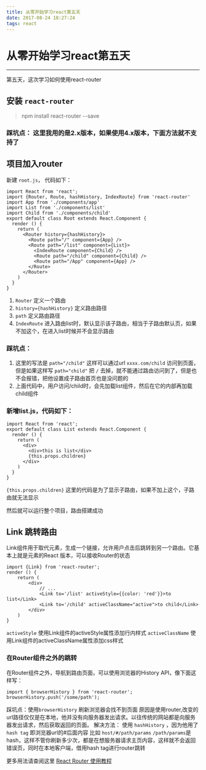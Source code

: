 ```yaml
---
title: 从零开始学习react第五天
date: 2017-08-24 18:27:24
tags: react
---
```

# 从零开始学习react第五天

------

第五天，这次学习如何使用react-router

## 安装 `react-router`
> npm install react-router --save

### 踩坑点： 这里我用的是2.x版本，如果使用4.x版本，下面方法就不支持了

## 项目加入router
新建 `root.js`， 代码如下：

    import React from 'react';
    import {Router, Route, hashHistory, IndexRoute} from 'react-router'
    import App from './components/app'
    import List from './components/list'
    import Child from './components/child'
    export default class Root extends React.Component {
      render () {
        return (
          <Router history={hashHistory}>
            <Route path="/" component={App} />
            <Route path="/list" component={List}>
              <IndexRoute component={Child} />
              <Route path="/child" component={Child} />
              <Route path="/App" component={App} />
            </Route>
          </Router>
        )
      }
    }
    
1. `Router` 定义一个路由
2. `history={hashHistory}` 定义路由路径
3. `path` 定义路由路径
4. `IndexRoute` 进入路由list时，默认显示该子路由，相当于子路由默认页，如果不加这个，在进入list时候并不会显示路由

### 踩坑点： 
1. 这里的写法是 `path="/child"` 这样可以通过url `xxxx.com/child` 访问到页面，但是如果这样写 `path="child"` 把 `/` 去掉，就不能通过路由访问到了，但是也不会报错，把他设置成子路由首页也是没问题的
2. 上面代码中，用户访问/child时，会先加载list组件，然后在它的内部再加载child组件

### 新增list.js，代码如下：

    import React from 'react';
    export default class List extends React.Component {
      render () {
        return (
          <div>
            <div>this is list</div>
            {this.props.children}
          </div>
        )
      }
    }
    
`{this.props.children}` 这里的代码是为了显示子路由，如果不加上这个，子路由就无法显示

然后就可以运行整个项目，路由搭建成功

## Link 跳转路由
Link组件用于取代<a>元素，生成一个链接，允许用户点击后跳转到另一个路由。它基本上就是<a>元素的React 版本，可以接收Router的状态

    import {Link} from 'react-router';
    render () {
        return (
            <div>
                // ...
                <Link to='/list' activeStyle={{color: 'red'}}>to list</Link>
                <Link to='/child' activeClassName="active">to child</Link>
            </div>
        )
    }
    
`activeStyle` 使用Link组件的activeStyle属性添加行内样式
`activeClassName` 使用Link组件的activeClassName属性添加css样式

### 在Router组件之外的跳转
在Router组件之外，导航到路由页面，可以使用浏览器的History API，像下面这样写：

    import { browserHistory } from 'react-router';
    browserHistory.push('/some/path');
    

踩坑点：使用`browserHistory` 刷新浏览器会找不到页面
原因是使用router,改变的url路径仅仅是在本地，他并没有向服务器发出请求。以往传统的网站都是向服务器发出请求，然后获取返回的页面。
解决方法： 使用 `hashHistory` ，因为他用了 `hash tag` 即浏览器url的#后面内容
比如 `host/#/path/params`  `/path/params`是hash，这样不管你刷新多少次，都是在想服务器请求主页内容，这样就不会返回错误页，同时在本地客户端，借用hash tag进行router跳转
    
更多用法请查阅这里 [React Router 使用教程][1]


  [1]: http://www.ruanyifeng.com/blog/2016/05/react_router.html?utm_source=tool.lu
